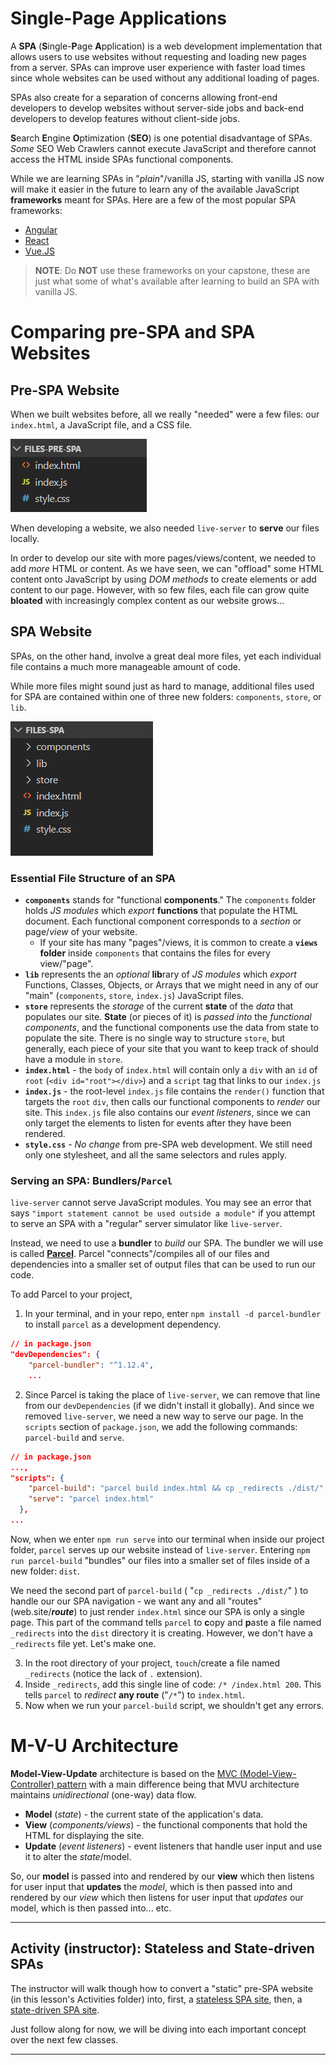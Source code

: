 # Single-Page Applications
A **SPA** (**S**ingle-**P**age **A**pplication) is a web development implementation that allows users to use websites without requesting and loading new pages from a server. SPAs can improve user experience with faster load times since whole websites can be used without any additional loading of pages.

SPAs also create for a separation of concerns allowing front-end developers to develop websites without server-side jobs and back-end developers to develop features without client-side jobs.

**S**earch **E**ngine **O**ptimization (**SEO**) is one potential disadvantage of SPAs. _Some_ SEO Web Crawlers cannot execute JavaScript and therefore cannot access the HTML inside SPAs functional components.

While we are learning SPAs in "_plain_"/vanilla JS, starting with vanilla JS now will make it easier in the future to learn any of the available JavaScript **frameworks** meant for SPAs. Here are a few of the most popular SPA frameworks:

* [Angular](https://angular.io/)
* [React](https://reactjs.org/)
* [Vue.JS](https://vuejs.org/)

> **NOTE**: Do **NOT** use these frameworks on your capstone, these are just what some of what's available after learning to build an SPA with vanilla JS.

# Comparing pre-SPA and SPA Websites
## Pre-SPA Website
When we built websites before, all we really "needed" were a few files: our `index.html`, a JavaScript file, and a CSS file.

![Basic Pre-SPA File Structure](.\6.1-Activities\resources\basic-pre-SPA-file-structure.png)

When developing a website, we also needed `live-server` to **serve** our files locally.

In order to develop our site with more pages/views/content, we needed to add _more_ HTML or content. As we have seen, we can "offload" some HTML content onto JavaScript by using _DOM methods_ to create elements or add content to our page. However, with so few files, each file can grow quite **bloated** with increasingly complex content as our website grows...

## SPA Website
SPAs, on the other hand, involve a great deal more files, yet each individual file contains a much more manageable amount of code.

While more files might sound just as hard to manage, additional files used for SPA are contained within one of three new folders: `components`, `store`, or `lib`.

![Basic SPA File Structure](.\6.1-Activities\resources\basic-SPA-file-structure.png)

### Essential File Structure of an SPA
* **`components`** stands for "functional **components**." The `components` folder holds _JS modules_ which _export_ **functions** that populate the HTML document. Each functional component corresponds to a _section_ or page/_view_ of your website.
  * If your site has many "pages"/views, it is common to create a **`views` folder** inside `components` that contains the files for every view/"page".
* **`lib`** represents the an _optional_ **lib**rary of _JS modules_ which _export_ Functions, Classes, Objects, or Arrays that we might need in any of our "main" (`components`, `store`, `index.js`) JavaScript files.
* **`store`** represents the _storage_ of the current **state** of the _data_ that populates our site. **State** (or pieces of it) is _passed into_ the _functional components_, and the functional components use the data from state to populate the site. There is no single way to structure `store`, but generally, each piece of your site that you want to keep track of should have a module in `store`.
* **`index.html`** - the `body` of `index.html` will contain only a `div` with an `id` of `root` (`<div id="root"></div>`) and a `script` tag that links to our `index.js`
* **`index.js`** - the root-level `index.js` file contains the `render()` function that targets the `root` `div`, then calls our functional components to _render_ our site. This `index.js` file also contains our _event listeners_, since we can only target the elements to listen for events after they have been rendered.
* **`style.css`** - _No change_ from pre-SPA web development. We still need only one stylesheet, and all the same selectors and rules apply.

### Serving an SPA: Bundlers/`Parcel`
`live-server` cannot serve JavaScript modules. You may see an error that says `"import statement cannot be used outside a module"` if you attempt to serve an SPA with a "regular" server simulator like `live-server`.

Instead, we need to use a **bundler** to _build_ our SPA. The bundler we will use is called [**Parcel**](https://github.com/parcel-bundler/parcel#readme). Parcel "connects"/compiles all of our files and dependencies into a smaller set of output files that can be used to run our code.

To add Parcel to your project,
1. In your terminal, and in your repo, enter `npm install -d parcel-bundler` to install `parcel` as a development dependency.

```json
// in package.json
"devDependencies": {
    "parcel-bundler": "^1.12.4",
    ...
```
2. Since Parcel is taking the place of `live-server`, we can remove that line from our `devDependencies` (if we didn't install it globally). And since we removed `live-server`, we need a new way to serve our page. In the `scripts` section of `package.json`, we add the following commands: `parcel-build` and `serve`.
```json
// in package.json
...,
"scripts": {
    "parcel-build": "parcel build index.html && cp _redirects ./dist/",
    "serve": "parcel index.html"
  },
...
```
Now, when we enter `npm run serve` into our terminal when inside our project folder, `parcel` serves up our website instead of `live-server`. Entering `npm run parcel-build` "bundles" our files into a smaller set of files inside of a new folder: `dist`.

We need the second part of `parcel-build` ( "`cp _redirects ./dist/`" ) to handle our our SPA navigation - we want any and all "routes" (web.site/_**route**_) to just render `index.html` since our SPA is only a single page. This part of the command tells `parcel` to **c**opy and **p**aste a file named `_redirects` into the `dist` directory it is creating. However, we don't have a `_redirects` file yet. Let's make one.

3. In the root directory of your project, `touch`/create a file named `_redirects` (notice the lack of `.` extension).
4. Inside `_redirects`, add this single line of code: `/* /index.html 200`. This tells `parcel` to _redirect_ **any route** ("`/*`") to `index.html`.
5. Now when we run your `parcel-build` script, we shouldn't get any errors.

# M-V-U Architecture
**Model-View-Update** architecture is based on the [MVC (Model-View-Controller) pattern](https://developer.mozilla.org/en-US/docs/Glossary/MVC) with a main difference being that MVU architecture maintains _unidirectional_ (one-way) data flow.

* **Model** (_state_) - the current state of the application's data.
* **View** (_components/views_) - the functional components that hold the HTML for displaying the site.
* **Update** (_event listeners_) - event listeners that handle user input and use it to alter the _state_/model.

So, our **model** is passed into and rendered by our **view** which then listens for user input that **updates** the _model_, which is then passed into and rendered by our _view_ which then listens for user input that _updates_ our model, which is then passed into... etc.

---
## Activity (instructor): Stateless and State-driven SPAs
The instructor will walk though how to convert a "static" pre-SPA website (in this lesson's Activities folder) into, first, a [stateless SPA site](https://github.com/ambientstl/Stateless-SPA-example), then, a [state-driven SPA site](https://github.com/ambientstl/State-Driven-SPA-example).

Just follow along for now, we will be diving into each important concept over the next few classes.

---
